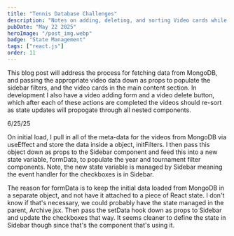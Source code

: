 ```yaml
---
title: "Tennis Database Challenges"
description: "Notes on adding, deleting, and sorting Video cards while fetching data from MongoDB"
pubDate: "May 22 2025"
heroImage: "/post_img.webp"
badge: "State Management"
tags: ["react.js"]
order: 11
---
```


This blog post will address the process for fetching data from MongoDB, and passing the appropriate video data down as props to populate the sidebar filters, and the
video cards in the main content section. In development I also have a video adding form and a video delete button, which after each of these actions are completed the videos should re-sort as state updates will propogate through all nested components.

6/25/25

On initial load, I pull in all of the meta-data for the videos from MongoDB via useEffect and store the data inside a object, initFilters. I then pass this object down as props to the Sidebar component and feed this into a new state variable, formData, to populate the year and tournament filter components. Note, the new state variable is managed by Sidebar meaning the event handler for the checkboxes is in Sidebar.

The reason for formData is to keep the initial data loaded from MongoDB in a separate object, and not have it attached to a piece of React state. I don't know if that's necessary, we could probably have the state managed in the parent, Archive.jsx. Then pass the setData hook down as props to Sidebar and update the checkboxes that way. It seems cleaner to define the state in Sidebar though since that's the component that's using it.
